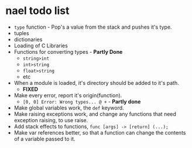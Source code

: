 nael todo list
==============

* `type` function - Pop's a value from the stack and pushes it's type.
* tuples
* dictionaries
* Loading of C Libraries
* Functions for converting types - **Partly Done**
  * `string>int`
  * `int>string`
  * `float>string`
  * etc
* When a module is loaded, it's directory should be added to it's path.
  * **FIXED**
* Make every error, report it's origin(function).
  * `[0, 0] Error: Wrong types... @ +`  -  **Partly done**
* Make global variables work, the `def` keyword.
* Make raising exceptions work, and change any functions that need exception raising, to use raise.
* Add stack effects to functions, `func [args] -> [return] (...);`
* Make var references better, so that a function can change the contents of a variable passed to it.
